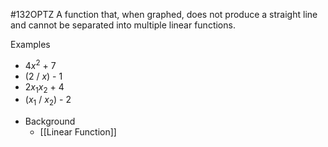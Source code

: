 #132OPTZ 
A function that, when graphed, does not produce a straight line and cannot be separated into multiple linear functions.

Examples
- 4*x*$^{2}$ + 7
- (2 / *x*) - 1
- 2*x*$_{1}$*x*$_{2}$  + 4
- (*x*$_{1}$ / *x*$_{2}$) - 2

* Background
	* [[Linear Function]]
